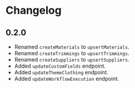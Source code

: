 # Changelog

## 0.2.0

- Renamed `createMaterials` to `upsertMaterials`.
- Renamed `createTrimmings` to `upsertTrimmings`.
- Renamed `createSuppliers` to `upsertSuppliers`.
- Added `updateCustomFields` endpoint.
- Added `updateThemeClothing` endpoint.
- Added `updateWorkflowExecution` endpoint.